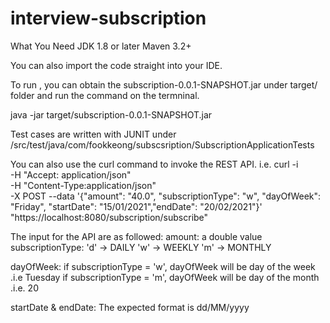 # interview-subscription
What You Need
JDK 1.8 or later
Maven 3.2+

You can also import the code straight into your IDE.

To run , you can obtain the subscription-0.0.1-SNAPSHOT.jar under target/ folder and run the command
on the termninal.

java -jar target/subscription-0.0.1-SNAPSHOT.jar

Test cases are written with JUNIT under /src/test/java/com/fookkeong/subscsription/SubscriptionApplicationTests

You can also use the curl command to invoke the REST API.
i.e.
curl -i \
-H "Accept: application/json" \
-H "Content-Type:application/json" \
-X POST --data 
  '{"amount": "40.0", "subscriptionType": "w", "dayOfWeek": "Friday", "startDate": "15/01/2021","endDate": "20/02/2021"}' "https://localhost:8080/subscription/subscribe"
  
The input for the API are as followed:
amount: a double value
subscriptionType:
'd' -> DAILY
'w' -> WEEKLY
'm' -> MONTHLY

dayOfWeek:
if subscriptionType = 'w', dayOfWeek will be day of the week .i.e Tuesday
if subscriptionType = 'm', dayOfWeek will be day of the month .i.e. 20

startDate & endDate:
The expected format is dd/MM/yyyy


